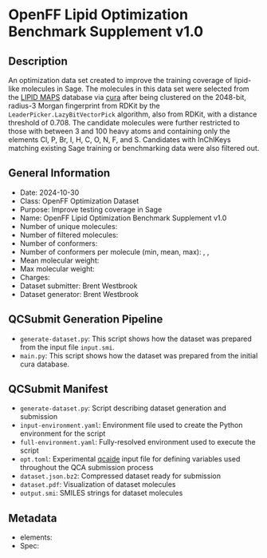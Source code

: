 # OpenFF Lipid Optimization Benchmark Supplement v1.0

## Description

An optimization data set created to improve the training coverage of lipid-like
molecules in Sage. The molecules in this data set were selected from the [LIPID
MAPS](https://www.lipidmaps.org/) database via
[cura](https://github.com/ntBre/curato/tree/6039bea5c64f8cd6b374fd12b5fa3b355898d98b)
after being clustered on the 2048-bit, radius-3 Morgan fingerprint from RDKit by
the `LeaderPicker.LazyBitVectorPick` algorithm, also from RDKit, with a distance
threshold of 0.708. The candidate molecules were further restricted to those
with between 3 and 100 heavy atoms and containing only the elements Cl, P, Br,
I, H, C, O, N, F, and S. Candidates with InChIKeys matching existing Sage
training or benchmarking data were also filtered out.

## General Information

* Date: 2024-10-30
* Class: OpenFF Optimization Dataset
* Purpose: Improve testing coverage in Sage
* Name: OpenFF Lipid Optimization Benchmark Supplement v1.0
* Number of unique molecules: 
* Number of filtered molecules: 
* Number of conformers: 
* Number of conformers per molecule (min, mean, max): , , 
* Mean molecular weight: 
* Max molecular weight: 
* Charges: 
* Dataset submitter: Brent Westbrook
* Dataset generator: Brent Westbrook

## QCSubmit Generation Pipeline

* `generate-dataset.py`: This script shows how the dataset was prepared from the input file `input.smi`.
* `main.py`: This script shows how the dataset was prepared from the initial cura database.


## QCSubmit Manifest

* `generate-dataset.py`: Script describing dataset generation and submission
* `input-environment.yaml`: Environment file used to create the Python environment for the script
* `full-environment.yaml`: Fully-resolved environment used to execute the script
* `opt.toml`: Experimental [qcaide](https://github.com/ntBre/qcaide) input file for defining
variables used throughout the QCA submission process
* `dataset.json.bz2`: Compressed dataset ready for submission
* `dataset.pdf`: Visualization of dataset molecules
* `output.smi`: SMILES strings for dataset molecules

## Metadata

* elements: 
* Spec: 
